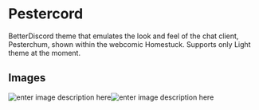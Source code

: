 # Pestercord

BetterDiscord theme that emulates the look and feel of the chat client, Pesterchum, shown within the webcomic Homestuck. Supports only Light theme at the moment.


## Images

![enter image description here](https://i.imgur.com/ljeugwQ.png)![enter image description here](https://i.imgur.com/2hcvhvE.png)

